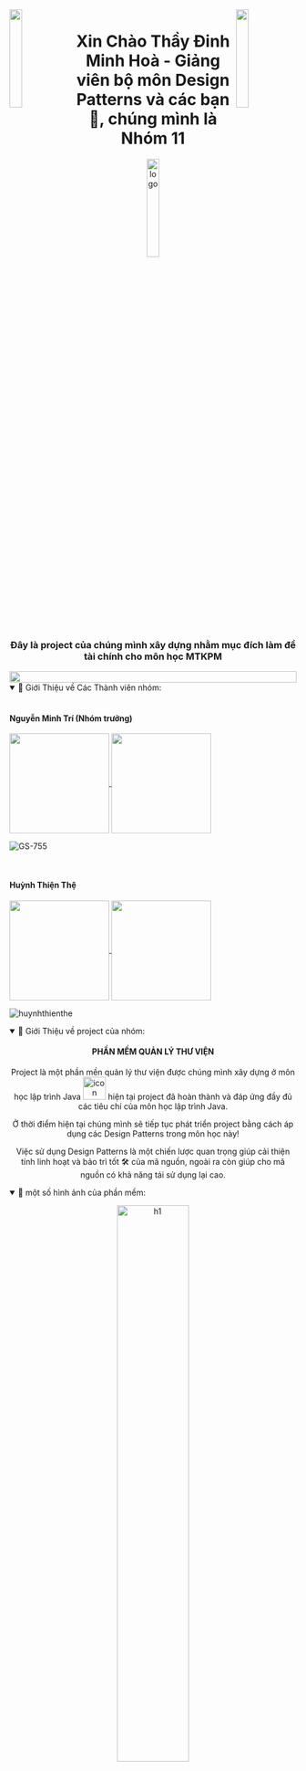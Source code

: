 <img align="left" src="https://user-images.githubusercontent.com/65187002/144930161-2f783401-8d27-4fdf-a2f7-cc0ba32f1f1f.gif" width="21%" style="display:inline;">
<img align="right" src="https://user-images.githubusercontent.com/65187002/144930161-2f783401-8d27-4fdf-a2f7-cc0ba32f1f1f.gif" width="21%" style="display:inline;">

<h1 align="center">Xin Chào Thầy Đinh Minh Hoà - Giảng viên bộ môn Design Patterns và các bạn 👋, chúng mình là Nhóm 11</h1>
<p align="center">
    <img src="https://github.com/huynhthienthe/n16_qltv_v1/assets/104338354/f024fe1c-b546-441c-aaac-6cb07dfcfbe2" alt="logo" width="21%">
</p>
<h3 align="center">Đây là project của chúng mình xây dựng nhằm mục đích làm đề tài chính cho môn học MTKPM </h3>
<img src="https://i.imgur.com/dBaSKWF.gif" height="20" width="100%">
<details open="" align="left">
  <summary>
    📔 Giới Thiệu về Các Thành viên nhóm:
  </summary>
  <br>
    <h4>Nguyễn Minh Trí (Nhóm trưởng)</h4>
  <p align="left">
    <a href="git@github.com:GS-755">
      <img align="center"  height="175px" src="https://github-readme-stats.vercel.app/api?username=GS-755&show_icons=true&hide_border=true&title_color=94b4a4&amp&icon_color=FFFFFF&amp&text_color=FFFFFF&amp&bg_color=000000&count_private=true&include_all_commits=true"/>
    </a>
    <a href="git@github.com:GS-755">
      <img align="center" height="175px"  src="https://github-readme-stats.vercel.app/api/top-langs/?username=GS-755&text_color=FFFFFF&bg_color=000000&title_color=94b4a4&langs_count=15&layout=compact&hide_border=true" />
    </a>
  </p>
  <p align="left"><img align="center" src="https://github-readme-streak-stats.herokuapp.com/?user=GS-755&text_color=FFFFFF&bg_color=000000&title_color=94b4a4&langs_count=15&layout=compact&hide_border=true" alt="GS-755" /></p>
      <br>
    <h4>Huỳnh Thiện Thệ</h4>
  <p align="left">
    <a href="git@github.com:huynhthienthe">
      <img align="center"  height="175px" src="https://github-readme-stats.vercel.app/api?username=huynhthienthe&show_icons=true&hide_border=true&title_color=94b4a4&amp&icon_color=FFFFFF&amp&text_color=FFFFFF&amp&bg_color=000000&count_private=true&include_all_commits=true"/>
    </a>
    <a href="git@github.com:huynhthienthe">
      <img align="center" height="175px"  src="https://github-readme-stats.vercel.app/api/top-langs/?username=huynhthienthe&text_color=FFFFFF&bg_color=000000&title_color=94b4a4&langs_count=15&layout=compact&hide_border=true" />
    </a>
  </p>
  <p align="left"><img align="center" src="https://github-readme-streak-stats.herokuapp.com/?user=huynhthienthe&text_color=FFFFFF&bg_color=000000&title_color=94b4a4&langs_count=15&layout=compact&hide_border=true" alt="huynhthienthe" /></p>
</details>
<details open="" align="left">
  <summary>
    📔  Giới Thiệu về project của nhóm:
  </summary>
      <h4 align="center">PHẦN MỀM QUẢN LÝ THƯ VIỆN</h4>
<div align="center">
<p align="center">Project là một phần mền quản lý thư viện được chúng mình xây dựng ở môn học lập trình Java 
  <img src="https://techstack-generator.vercel.app/java-icon.svg" alt="icon" width="40" height="40" /> 
  hiện tại project đã hoàn thành và đáp ứng đầy đủ các tiêu chí của môn học lập trình Java.
</p>
  <p>
  Ở thời điểm hiện tại chúng mình sẽ tiếp tục phát triển project bằng cách áp dụng các Design Patterns trong môn học này!
  </p>
    <p>
  Việc sử dụng Design Patterns là một chiến lược quan trọng giúp cải thiện tính  
  linh hoạt và bảo trì tốt 🛠️ của mã nguồn, ngoài ra còn giúp cho mã nguồn có khả năng tái sử dụng lại cao.
  </p>
</details>
    <details open="" align="left">
  <summary>
    📔  một số hình ảnh của phần mềm:
  </summary>
</p>
        <p align="center">
    <img src="![Screenshot 2024-02-05 134609](https://github.com/huynhthienthe/n16_qltv_v1/assets/104338354/6dcdde0a-169d-4184-b784-658b671ac5b0)" alt="h1" width="50%">
</p>
        <p align="center">
    <img src="![Screenshot 2024-02-05 134633](https://github.com/huynhthienthe/n16_qltv_v1/assets/104338354/fd79469f-f41e-4a26-bc25-c8b4001d8906)" alt="h2" width="21%">
</p>
        <p align="center">
    <img src="![Screenshot 2024-02-05 134727](https://github.com/huynhthienthe/n16_qltv_v1/assets/104338354/c6aeb0e5-bf2c-4e6c-ba41-7bc7e6df1bca)" alt="h3" width="21%">
</p>
        <p align="center">
    <img src="![Screenshot 2024-02-05 134815](https://github.com/huynhthienthe/n16_qltv_v1/assets/104338354/7b34f6fd-a1ed-4058-8d7d-4aa7814e62ce)" alt="h4" width="21%">
</p>
        <p align="center">
    <img src="![Screenshot 2024-02-05 134845](https://github.com/huynhthienthe/n16_qltv_v1/assets/104338354/b8ff8852-8e63-4668-b30d-1348e9a2ea21)" alt="h5" width="21%">
</p>
</details>
<details open="" align="left">
  <summary>
    📔  Cách cài đặt phần mềm:
  </summary>
<br>
  B1: Bạn hãy clone project về máy (đảm bảo rằng bạn đã có git trước đó hoặc bạn có thể tải file zip của project và giải nén nó.)
<br><br>
  B2: Hãy tải XAMPP về máy (nếu bạn gặp khó khăn với việc tải về hãy xem video hướng dẫn này hi vọng nó có ích cho bạn!)
<br><br>
    
  [![Watch the video](https://i.stack.imgur.com/Vp2cE.png)](https://youtu.be/0Zay4yjYxJc?si=KQeZBQTwjQXAs1p7)
  
<br><br>
  B3: Hãy khởi động XAMPP của bạn và chọn phần admin của MySQL:
  <br><br>
  
  ![image](https://github.com/huynhthienthe/n16_qltv_v1/assets/104338354/35d52312-387c-46ee-82ff-7f47c1d9c562)
  <br><br>
  Còn đây là giao diện của phpmyadmin:
  <br><br>
![image](https://github.com/huynhthienthe/n16_qltv_v1/assets/104338354/6329d820-3a35-4542-b3d2-4435a200bdfd)
  <br><br>
    B4: Bạn hãy chuyển sang phần SQL và hãy copy đoạn Script sau:

### SQL

```SQL
CREATE DATABASE n16_qltv DEFAULT CHARACTER SET utf8 COLLATE utf8_general_ci;
USE n16_qltv;

CREATE TABLE AdminUser(
                        UsrName CHAR(20) NOT NULL PRIMARY KEY,
                        Password VARCHAR(64) NOT NULL
);
-- Password mặc định của admin: 123456
INSERT INTO AdminUser VALUES('admin', '8d969eef6ecad3c29a3a629280e686cf0c3f5d5a86aff3ca12020c923adc6c92');
CREATE TABLE TacGia(
  MaTacGia INT NOT NULL AUTO_INCREMENT PRIMARY KEY,
  TenTacGia VARCHAR(50) NOT NULL,
  Website VARCHAR(100),
  GhiChu VARCHAR(100)
);
CREATE TABLE TheLoai(
  MaTheLoai INT NOT NULL AUTO_INCREMENT PRIMARY KEY,
  TenTheLoai VARCHAR(30) NOT NULL
);
CREATE TABLE NhaXB(
  MaNXB INT NOT NULL AUTO_INCREMENT PRIMARY KEY,
  TenNXB VARCHAR(50) NOT NULL,
  Email VARCHAR(100),
  DiaChi VARCHAR(100),
  TenNgDaiDien VARCHAR(50) NOT NULL
);
CREATE TABLE NhanVien(
  MaNV INT NOT NULL AUTO_INCREMENT PRIMARY KEY,
  TenNV VARCHAR(50) NOT NULL,
  NgaySinh DATE NOT NULL,
  SoDT CHAR(15) NOT NULL,
  DiaChi VARCHAR(100),
  TenDangNhap CHAR(20) NOT NULL,
  MatKhau VARCHAR(64) NOT NULL,
  GioiTinh CHAR(1) NOT NULL
);
CREATE TABLE DocGia(
  MaDocGia INT NOT NULL AUTO_INCREMENT PRIMARY KEY,
  TenDocGia VARCHAR(50) NOT NULL,
  NgaySinh DATE NOT NULL, 
  DiaChi VARCHAR(100),
  SoDT CHAR(15) NOT NULL,
  TenDangNhap CHAR(20) NOT NULL,
  MatKhau VARCHAR(64) NOT NULL,
  GioiTinh CHAR(1) NOT NULL
);
CREATE TABLE Sach(
  MaSach INT NOT NULL AUTO_INCREMENT PRIMARY KEY,
  TenSach VARCHAR(50) NOT NULL,
  NamXuatBan INT NOT NULL,
  BiaSach VARCHAR(255) NOT NULL,
  MaNXB INT NOT NULL,
  MaTacGia INT NOT NULL,
  MaTheLoai INT NOT NULL,
  FOREIGN KEY(MaNXB) REFERENCES NhaXB(MaNXB),
  FOREIGN KEY(MaTacGia) REFERENCES TacGia(MaTacGia),
  FOREIGN KEY(MaTheLoai) REFERENCES TheLoai(MaTheLoai)
);
CREATE TABLE TheThuVien (
  SoThe CHAR(10) NOT NULL PRIMARY KEY,
  NgayBatDau DATE NOT NULL,
  NgayHetHan DATE NOT NULL,
  GhiChu VARCHAR(100),
  MaDocGia INT NOT NULL,
  FOREIGN KEY(MaDocGia) REFERENCES DocGia(MaDocGia)
);
CREATE TABLE MuonTra(
  MaMuonTra CHAR(10) NOT NULL PRIMARY KEY,
  NgayMuon DATE NOT NULL,
  SoThe CHAR(10),
  MaNV INT NOT NULL,
  FOREIGN KEY(SoThe) REFERENCES TheThuVien(SoThe),
  FOREIGN KEY(MaNV) REFERENCES NhanVien(MaNV)
);
CREATE TABLE CTMuonTra(
  GhiChu VARCHAR(100),
  DaTra CHAR(1) NOT NULL,
  NgayTra DATE NOT NULL,
  MaMuonTra CHAR(10) NOT NULL,
  MaSach INT NOT NULL,
  PRIMARY KEY (MaMuonTra, MaSach),
  FOREIGN KEY(MaMuonTra) REFERENCES MuonTra(MaMuonTra),
  FOREIGN KEY(MaSach) REFERENCES Sach(MaSach)
);

```
<br>
B5: Bạn hãy dán đoạn Script này vào phần SQL của phpmyadmin và nhấn chọn `Run` để thực thi đoạn Script trên.
<br><br>
B6 (Đây là bước cuối của phần hướng dẫn này): bạn chỉ cần cài đặc các IDE như: IntelliJ IDEA, Apache NetBeans, ... và chọn đường dẫn bạn đã clone project về và chạy nó!
Chúc bạn thành công ! - GaCon -
</details>
    <details open="" align="left">
  <summary>
    📔  Các tính năng của phền mềm:
  </summary>
        <h4>Sẽ được cập nhật trong thời gian sớm nhất!</h4>
    </details>



